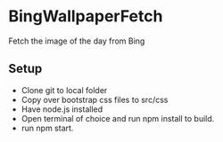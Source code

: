 # BingWallpaperFetch

Fetch the image of the day from Bing

## Setup

- Clone git to local folder
- Copy over bootstrap css files to src/css
- Have node.js installed
- Open terminal of choice and run npm install to build.
- run npm start.
